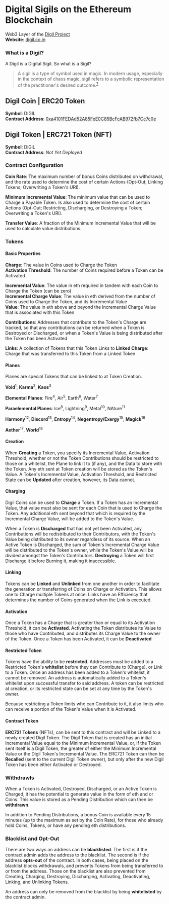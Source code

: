 # Digital Sigils on the Ethereum Blockchain
Web3 Layer of the [Digil Project](https://digil.app)  
**Website**: [digil.co.in](https://digil.co.in)

### What is a Digil?

A Digil is a Digital Sigil. So what is a Sigil?
> A sigil is a type of symbol used in magic. In modern usage, especially in the context of chaos magic, sigil refers to a symbolic representation of the practitioner's desired outcome.<sup>[?](https://en.wikipedia.org/wiki/Sigil)</sup>

## Digil Coin | ERC20 Token
**Symbol**: DIGIL  
**Contract Address**: [0xa4101FEDAd52A85FeE0C85BcFcAB972fb7Cc7c0e](https://etherscan.io/token/0xa4101fedad52a85fee0c85bcfcab972fb7cc7c0e)  

## Digil Token | ERC721 Token (NFT)
**Symbol**: DiGiL  
**Contract Address**: _Not Yet Deployed_

### Contract Configuration

**Coin Rate**: The maximum number of bonus Coins distributed on withdrawal, and the rate used to determine the cost of certain Actions (Opt-Out; Linking Tokens; Overwriting a Token's URI).  

**Minimum Incremental Value**: The minimum value that can be used to Charge a Payable Token. Is also used to determine the cost of certain Actions (Opt-Out; Restricting, Discharging, or Destroying a Token; Overwriting a Token's URI).  

**Transfer Value**: A fraction of the Minimum Incremental Value that will be used to calculate value distributions.   

### Tokens

#### Basic Properties

**Charge**: The value in Coins used to Charge the Token  
**Activation Threshold**: The number of Coins required before a Token can be Activated  

**Incremental Value**: The value in eth required in tandem with each Coin to Charge the Token (can be zero)  
**Incremental Charge Value**: The value in eth derived from the number of Coins used to Charge the Token, and its Incremental Value  
**Value**: The value in eth above and beyond the Incremental Charge Value that is associated with this Token  

**Contributions**: Addresses that contribute to the Token's Charge are tracked, so that any contributions can be returned when a Token is Destroyed or Discharged, or when a Token's Value is being distributed after the Token has been Activated

**Links**: A collection of Tokens that this Token Links to
**Linked Charge**: Charge that was transferred to this Token from a Linked Token  

#### Planes

Planes are special Tokens that can be linked to at Token Creation.  

**Void**<sup>1</sup>, **Karma**<sup>2</sup>, **Kaos**<sup>3</sup>  

**Elemental Planes**: Fire<sup>4</sup>, Air<sup>5</sup>, Earth<sup>6</sup>, Water<sup>7</sup>  

**Paraelemental Planes**: Ice<sup>8</sup>, Lightning<sup>9</sup>, Metal<sup>10</sup>, NAture<sup>11</sup>  

**Harmony**<sup>12</sup>, **Discord**<sup>13</sup>, **Entropy**<sup>14</sup>, **Negentropy/Exergy**<sup>15</sup>, **Magick**<sup>16</sup>  

**Aether**<sup>17</sup>, **World**<sup>18</sup>  

#### Creation

When **Creating** a Token, you specify its Incremental Value, Activation Threshold, whether or not the Token Contributions should be restricted to those on a whitelist, the Plane to link it to (if any), and the Data to store with the Token. Any eth sent at Token creation will be stored as the Token's Value. A Token's Incremental Value, Activation Threshold, and Restricted State can be **Updated** after creation, however, its Data cannot.  

#### Charging

Digil Coins can be used to **Charge** a Token. If a Token has an Incremental Value, that value must also be sent for each Coin that is used to Charge the Token. Any additional eth sent beyond that which is required by the Incremental Charge Value, will be added to the Token's Value.  

When a Token is **Discharged** that has not yet been Activated, any Contributions will be redistributed to their Contributors, with the Token's Value being distributed to its owner regardless of its source. When an Active Token is Discharged, the sum of Token's Incremental Charge Value will be distributed to the Token's owner, while the Token's Value will be divided amongst the Token's Contributors. **Destroying** a Token will first Discharge it before Burning it, making it inaccessible.

#### Linking

Tokens can be **Linked** and **Unlinked** from one another in order to facilitate the generation or transferring of Coins on Charge or Activation. This allows one to Charge multiple Tokens at once. Links have an Efficiency that determines the number of Coins generated when the Link is executed.

#### Activation

Once a Token has a Charge that is greater than or equal to its Activation Threshold, it can be **Activated**. Activating the Token distributes its Value to those who have Contributed, and distributes its Charge Value to the owner of the Token. Once a Token has been Activated, it can be **Deactivated**

#### Restricted Token

Tokens have the ability to be **restricted**. Addresses must be added to a Restricted Token's **whitelist** before they can Contribute to (Charge), or Link to a Token. Once an address has been added to a Token's whitelist, it cannot be removed. An address is automatically added to a Token's whitelist upon successful transfer to said address. A token can be restricted at creation, or its restricted state can be set at any time by the Token's owner.  

Because restricting a Token limits who can Contribute to it, it also limits who can receive a portion of the Token's Value when it is Activated.  

#### Contract Token

**ERC721 Tokens** (NFTs), can be sent to this contract and will be Linked to a newly created Digil Token. The Digil Token that is created has an initial Incremental Value equal to the Minimum Incremental Value, or, if the Token sent itself is a Digil Token, the greater of either the Minimum Incremental Value or the Digil Token's Incremental Value. The ERC721 Token can then be **Recalled** (sent to the current Digil Token owner), but only after the new Digil Token has been either Activated or Destroyed.  

### Withdrawls

When a Token is Activated, Destroyed, Discharged, or an Active Token is Charged, it has the potential to generate value in the form of eth and or Coins. This value is stored as a Pending Distribution which can then be **withdrawn**.  

In addition to Pending Distributions, a bonus Coin is available every 15 minutes (up to the maximum as set by the Coin Rate), for those who already hold Coins, Tokens, or have any pending eth distributions.  

### Blacklist and Opt-Out

There are two ways an address can be **blacklisted**. The first is if the contract admin adds the address to the blacklist. The second is if the address **opts-out** of the contract. In both cases, being placed on the blacklist blocks withdrawals, and prevents Tokens from being transferred to or from the address. Those on the blacklist are also prevented from Creating, Charging, Destroying, Discharging, Activating, Deactivating, Linking, and Unlinking Tokens.  

An address can only be removed from the blacklist by being **whitelisted** by the contract admin.  